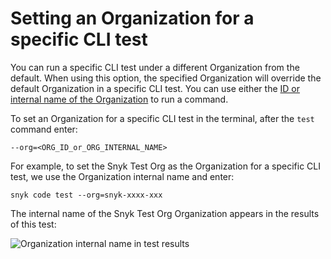 # Setting an Organization for a specific CLI test

You can run a specific CLI test under a different Organization from the default. When using this option, the specified Organization will override the default Organization in a specific CLI test. You can use either the [ID or internal name of the Organization](finding-the-snyk-id-and-internal-name-of-an-organization.md) to run a command.

To set an Organization for a specific CLI test in the terminal, after the `test` command enter:

```
--org=<ORG_ID_or_ORG_INTERNAL_NAME>
```

For example, to set the Snyk Test Org as the Organization for a specific CLI test, we use the Organization internal name and enter:

```
snyk code test --org=snyk-xxxx-xxx 
```

The internal name of the Snyk Test Org Organization appears in the results of this test:

![Organization internal name in test results](<../../../../.gitbook/assets/Snyk Code - CLI - Organization - Specific test Settings - Results - 2.png>)
